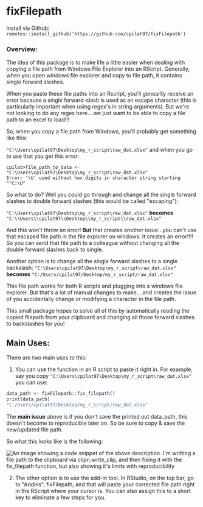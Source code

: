 # fixFilepath

Install via Github: 
`remotes::install_github('https://github.com/cpilat97/fixFilepath')`

### Overview: 
The idea of this package is to make life a little easier when dealing with copying 
a file path from Windows File Explorer into an RScript. Generally, when you open 
windows file explorer and copy to file path, it contains single forward slashes. 

When you paste these file paths into an Rscript, you'll genearlly receive an error
because a single forward-slash is used as an escape character (this is particularly
important when using regex's in string arguments). But we're not looking to do any 
regex here....we just want to be able to copy a file path to an excel to load!!! 

So, when you copy a file path from Windows, you'll probably get something like this: 

`"C:\Users\cpilat97\Desktop\my_r_script\raw_dat.xlsx"` and when you go to use that
you get this error: 

```
cpilat>file_path_to_data <- "C:\Users\cpilat97\Desktop\my_r_script\raw_dat.xlsx"
Error: '\U' used without hex digits in character string starting ""C:\U"
```


So what to do? Well you could go through and change all the single forward slashes
to double forward slashes (this would be called "escaping"): 

`"C:\Users\cpilat97\Desktop\my_r_script\raw_dat.xlsx"` **becomes** 
`"C:\\Users\\cpilat97\\Desktop\\my_r_script\\raw_dat.xlsx"`

And this won't throw an error! **But** that creates another issue...you can't use that
escaped file path in the file explorer on windows. It creates an error!!!! So you can send that 
file path to a colleague without changing all the double forward slashes back to single. 

Another option is to change all the single forward slashes to a single backslash: 
`"C:\Users\cpilat97\Desktop\my_r_script\raw_dat.xlsx"` **becomes**
`"C:/Users/cpilat97/Desktop/my_r_script/raw_dat.xlsx"`

This file path works for both R scripts and plugging into a windows file explorer. But that's a
lot of manual changes to make....and creates the issue of you accidentally change or modifying 
a character in the file path. 

This small package hopes to solve all of this by automatically reading the copied filepath 
from your clipboard and changing all those forward slashes to backslashes for you!

## Main Uses: 

There are two main uses to this: 
1. You can use the function in an R script to paste it right in. For example, say you 
copy `"C:\Users\cpilat97\Desktop\my_r_script\raw_dat.xlsx"` you can use: 
```r
data_path <- fixFilepath::fix_filepath()
print(data_path)
"C:/Users/cpilat97/Desktop/my_r_script/raw_dat.xlsx"
```
The **main issue** above is if you don't save the printed out data_path, this doesn't become to 
reproducible later on. So be sure to copy & save the new/updated file path. 

So what this looks like is the following: 

![An image showing a code snippet of the above description. I'm writting a file path to the 
clipboard via clipr::write_clip, and then fixing it with the fix_filepath function, but 
also showing it's limits with reproducibility](/assets/images/using_file_func.png)



2. The other option is to use the add-in tool. In RStudio, on the top bar, go to "Addins", 
fixFilepath, and that will paste your corrected file path right in the RScript where your 
cursor is. You can also assign this to a short key to eliminate a few steps for you. 



